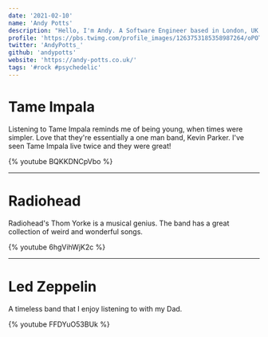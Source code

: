 ```yaml
---
date: '2021-02-10'
name: 'Andy Potts'
description: "Hello, I'm Andy. A Software Engineer based in London, UK. I build websites & web apps for the BBC."
profile: 'https://pbs.twimg.com/profile_images/1263753185358987264/oPOTUIOr_400x400.jpg'
twitter: 'AndyPotts_'
github: 'andypotts'
website: 'https://andy-potts.co.uk/'
tags: '#rock #psychedelic'
---
```


# Tame Impala

Listening to Tame Impala reminds me of being young, when times were simpler. Love that they're essentially a one man band, Kevin Parker. I've seen Tame Impala live twice and they were great!

{% youtube BQKKDNCpVbo %}

---

# Radiohead

Radiohead's Thom Yorke is a musical genius. The band has a great collection of weird and wonderful songs.

{% youtube 6hgVihWjK2c %}

---

# Led Zeppelin

A timeless band that I enjoy listening to with my Dad.

{% youtube FFDYuO53BUk %}
